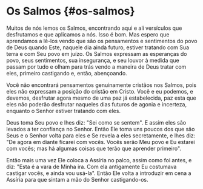 # Os Salmos {#os-salmos}

Muitos de nós lemos os Salmos, encontrando aqui e ali versículos que desfrutamos e que aplicamos a nós. Isso é bom. Mas espero que aprendamos a lê-los vendo que são os pensamentos e sentimentos do povo de Deus quando Este, naquele dia ainda futuro, estiver tratando com Sua terra e com Seu povo em juízo. Os Salmos expressam as esperanças do povo, seus sentimentos, sua insegurança, e seu louvor à medida que passam por tudo e olham para trás vendo a maneira de Deus tratar com eles, primeiro castigando e, então, abençoando.

Você não encontrará pensamentos genuinamente cristãos nos Salmos, pois eles não expressam a posição do cristão em Cristo. Você e eu podemos, e devemos, desfrutar agora mesmo de uma paz já estabelecida, paz esta que eles não poderão desfrutar naqueles dias futuros de agonia e incerteza, enquanto o Senhor estiver tratando com eles.

Deus toma Seu povo e lhes diz: &quot;Sei como se sentem&quot;. E assim eles são levados a ter confiança no Senhor. Então Ele toma uns poucos dos que são Seus e o Senhor volta para eles e Se revela a eles secretamente, e lhes diz: &quot;De agora em diante ficarei com vocês. Vocês serão Meu povo e Eu estarei com vocês; mas há algumas coisas que terão que aprender primeiro&quot;.

Então mais uma vez Ele coloca a Assíria no palco, assim como foi antes, e diz: &quot;Esta é a vara de Minha ira. Com ela antigamente Eu costumava castigar vocês, e ainda vou usá-la&quot;. Então Ele volta a introduzir em cena a Assíria para que sintam a mão do Senhor castigando-os.